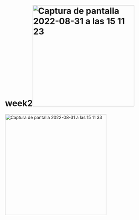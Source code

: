 # week2<img width="334" alt="Captura de pantalla 2022-08-31 a las 15 11 23" src="https://user-images.githubusercontent.com/71066003/187689336-8e9429a4-3706-463a-b138-a96c1e8f21e2.png">
<img width="333" alt="Captura de pantalla 2022-08-31 a las 15 11 33" src="https://user-images.githubusercontent.com/71066003/187689341-8c799dbf-0fd7-4e14-ba6d-700aac942d31.png">
